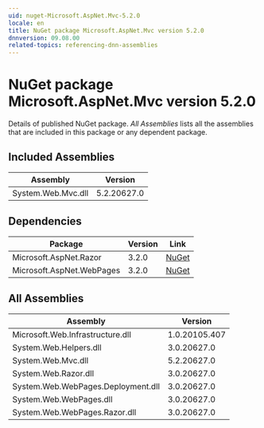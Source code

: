 ```yaml
---
uid: nuget-Microsoft.AspNet.Mvc-5.2.0
locale: en
title: NuGet package Microsoft.AspNet.Mvc version 5.2.0
dnnversion: 09.08.00
related-topics: referencing-dnn-assemblies
---
```


# NuGet package Microsoft.AspNet.Mvc version 5.2.0
Details of published NuGet package.
*All Assemblies* lists all the assemblies that are included in this package or any dependent package.

## Included Assemblies

|Assembly|Version|
|---|---|
|System.Web.Mvc.dll|5.2.20627.0|

## Dependencies

|Package|Version|Link|
|---|---|---|
|Microsoft.AspNet.Razor|3.2.0|[NuGet](https://www.nuget.org/packages/Microsoft.AspNet.Razor/3.2.0)|
|Microsoft.AspNet.WebPages|3.2.0|[NuGet](https://www.nuget.org/packages/Microsoft.AspNet.WebPages/3.2.0)|

## All Assemblies

|Assembly|Version|
|---|---|
|Microsoft.Web.Infrastructure.dll|1.0.20105.407|
|System.Web.Helpers.dll|3.0.20627.0|
|System.Web.Mvc.dll|5.2.20627.0|
|System.Web.Razor.dll|3.0.20627.0|
|System.Web.WebPages.Deployment.dll|3.0.20627.0|
|System.Web.WebPages.dll|3.0.20627.0|
|System.Web.WebPages.Razor.dll|3.0.20627.0|

